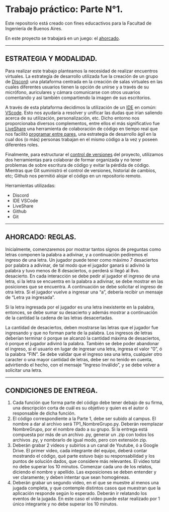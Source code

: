 # Trabajo práctico: Parte N°1.
Este repositorio está creado con fines educactivos para la Facultad de Ingeniería de Buenos Aires.

En este proyecto se trabajará en un juego: el [ahorcado](https://es.wikipedia.org/wiki/Ahorcado_(juego)).

---
## ESTRATEGIA Y MODALIDAD.
Para realizar este trabajo planteamos la necesidad de realizar encuentros virtuales.
La estrategía de desarrollo utilizada fue la creación de un grupo de [Discord](https://discord.com/): una plataforma centrada en la creación de salas virtuales en las cuales diferentes usuarios tienen la opción de unirse y a través de su micrófono, auriculares y cámara comunicarse con otros usuarios comentando y así también compartiendo la imagen de sus escritorios.

A través de esta plataforma decidimos la utilización de un [IDE](https://es.wikipedia.org/wiki/Entorno_de_desarrollo_integrado) en común: [VScode](https://code.visualstudio.com/). Esto nos ayudaría a resolver y unificar las dudas que irían saliendo acerca de su utilización, personalización, etc.
Dicho entorno nos proporcionaba diversos complementos, entre ellos el más significativo fue [LiveShare](https://visualstudio.microsoft.com/services/live-share/) una herramienta de colaboración de código en tiempo real que nos facilitó [programar entre pares](https://www.ionos.es/digitalguide/paginas-web/desarrollo-web/pair-programming/), una estrategia de desarrollo ágil en la cual dos (o más) personas trabajan en el mismo código a la vez y poseen diferentes roles.

Finalmente, para estructurar el [control de versiones](https://developer.mozilla.org/es/docs/Learn/Tools_and_testing/GitHub) del proyecto, utilizamos dos herramientas para colaborar de formar organizada y no tener problemas de sobre escritura de código y evitar la pérdida de código.
Mientras que Git suministró el control de versiones, historial de cambios, etc; Github nos permitió alojar el código en un repositorio remoto.

Herramientas utilizadas:
- Discord
- IDE VSCode
- LiveShare
- Github
- Git


---
## AHORCADO: REGLAS.
Inicialmente, comenzaremos por mostrar tantos signos de preguntas como letras
componen la palabra a adivinar, y a continuación pediremos el ingreso de una letra.
Un jugador puede tener como máximo 7 desaciertos por palabra a adivinar, de tal
modo que el jugador ganará si adivinó la palabra y tuvo menos de 8 desaciertos, o
perderá si llegó al 8vo. desacierto.
En cada interacción se debe pedir al jugador el ingreso de una letra, si la letra se
encuentra en la palabra a adivinar, se debe mostrar en las posiciones que se
encuentra.
A continuación se debe solicitar el ingreso de otra letra. Si el jugador vuelve a
ingresar una “a”, debería recibir un mensaje de “Letra ya ingresada”.

Si la letra ingresada por el jugador es una letra inexistente en la palabra, entonces,
se debe sumar su desacierto y además mostrar a continuación de la cantidad la
cadena de las letras desacertadas.

La cantidad de desaciertos, deben mostrarse las letras que el jugador fue ingresando y que no forman parte de la palabra.
Los ingresos de letras deberían terminar ó porque se alcanzó la cantidad máxima de
desaciertos, ó porque el jugador adivinó la palabra.
También se debe poder abandonar el ingreso, si el usuario en lugar de ingresar una
letra, ingresa el valor “0”, ó la palabra “FIN”.
Se debe validar que el ingreso sea una letra, cualquier otro caracter o una mayor
cantidad de letras, debe ser no tenido en cuenta, advirtiendo el hecho, con el
mensaje “Ingreso Inválido”, y se debe volver a solicitar una letra.

---
## CONDICIONES DE ENTREGA.
1. Cada función que forma parte del código debe tener debajo de su firma, una
descripción corta de cuál es su objetivo y quien es el autor ó responsable de
dicha función.
2. El código correspondiente a la Parte 1, debe ser subido al campus. El nombre a
dar al archivo será TP1_NombreGrupo.py. Deberán reemplazar NombreGrupo,
por el nombre dado a su grupo. Si la entrega está compuesta por más de un
archivo .py, generar un .zip con todos los archivos .py, y nombrarlo de igual
modo, pero con extensión zip.
3. Deberán grabar 2 videos y subirlos a un canal de Youtube, ó a Google Drive.
El primer video, cada integrante del equipo, deberá contar mostrando el
código, qué parte estuvo bajo su responsabilidad y los puntos de solución dados,
que considere más relevantes. El video total no debe superar los 10 minutos.
Comenzar cada uno de los relatos, diciendo el nombre y apellido.
Las exposiciones se deben entender y ver claramente; y deben intentar que sean
homogéneas.
4. Deberán grabar un segundo video, en el que se muestre al menos una jugada
completa, y que contemple distintos casos que muestran que la aplicación
responde según lo esperado. Deberán ir relatando los eventos de la jugada. En
este caso el video puede estar realizado por 1 único integrante y no debe
superar los 10 minutos.